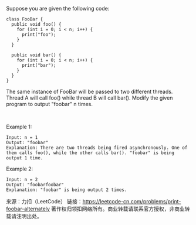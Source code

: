 Suppose you are given the following code:

    class FooBar {
      public void foo() {
        for (int i = 0; i < n; i++) {
          print("foo");
        }
      }

      public void bar() {
        for (int i = 0; i < n; i++) {
          print("bar");
        }
      }
    }
The same instance of FooBar will be passed to two different threads. Thread A will call foo() while thread B will call bar(). Modify the given program to output "foobar" n times.

 

Example 1:

    Input: n = 1
    Output: "foobar"
    Explanation: There are two threads being fired asynchronously. One of them calls foo(), while the other calls bar(). "foobar" is being output 1 time.
Example 2:

    Input: n = 2
    Output: "foobarfoobar"
    Explanation: "foobar" is being output 2 times.

来源：力扣（LeetCode）
链接：https://leetcode-cn.com/problems/print-foobar-alternately
著作权归领扣网络所有。商业转载请联系官方授权，非商业转载请注明出处。
